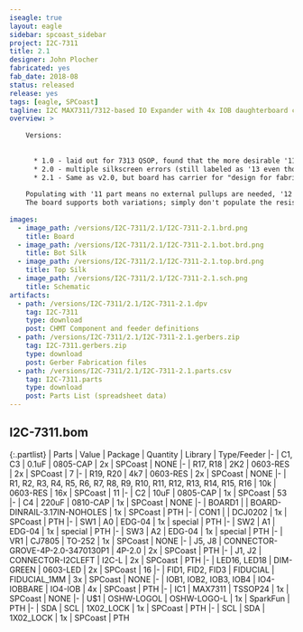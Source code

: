 ```yaml
---
iseagle: true
layout: eagle
sidebar: spcoast_sidebar
project: I2C-7311
title: 2.1
designer: John Plocher
fabricated: yes
fab_date: 2018-08
status: released
release: yes
tags: [eagle, SPCoast]
tagline: I2C MAX7311/7312-based IO Expander with 4x IOB daughterboard connections
overview: >
    
    Versions:
    
    
      * 1.0 - laid out for 7313 QSOP, found that the more desirable '11 and '12 chips are not available in QSOP.  '13 is not available in SSOP.
      * 2.0 - multiple silkscreen errors (still labeled as '13 even tho '11 package was used)
      * 2.1 - Same as v2.0, but board has carrier for "design for fabrication" optimization.  Fixed silkscreen name, change from '13 to '11
    
    Populating with '11 part means no external pullups are needed, '12 part requires external pull ups. 
    The board supports both variations; simply don't populate the resistors when using the 7311.
    
images:
  - image_path: /versions/I2C-7311/2.1/I2C-7311-2.1.brd.png
    title: Board
  - image_path: /versions/I2C-7311/2.1/I2C-7311-2.1.bot.brd.png
    title: Bot Silk
  - image_path: /versions/I2C-7311/2.1/I2C-7311-2.1.top.brd.png
    title: Top Silk
  - image_path: /versions/I2C-7311/2.1/I2C-7311-2.1.sch.png
    title: Schematic
artifacts:
  - path: /versions/I2C-7311/2.1/I2C-7311-2.1.dpv
    tag: I2C-7311
    type: download
    post: CHMT Component and feeder definitions
  - path: /versions/I2C-7311/2.1/I2C-7311-2.1.gerbers.zip
    tag: I2C-7311.gerbers.zip
    type: download
    post: Gerber Fabrication files
  - path: /versions/I2C-7311/2.1/I2C-7311-2.1.parts.csv
    tag: I2C-7311.parts
    type: download
    post: Parts List (spreadsheet data)
---
```


## I2C-7311.bom

{:.partlist}
| Parts | Value | Package | Quantity | Library | Type/Feeder
|-
| C1, C3 | 0.1uF | 0805-CAP | 2x | SPCoast | NONE
|-
| R17, R18 | 2K2 | 0603-RES | 2x | SPCoast | 7
|-
| R19, R20 | 4k7 | 0603-RES | 2x | SPCoast | NONE
|-
| R1, R2, R3, R4, R5, R6, R7, R8, R9, R10, R11, R12, R13, R14, R15, R16 | 10k | 0603-RES | 16x | SPCoast | 11
|-
| C2 | 10uF | 0805-CAP | 1x | SPCoast | 53
|-
| C4 | 220uF | 0810-CAP | 1x | SPCoast | NONE
|-
| BOARD1 |  | BOARD-DINRAIL-3.17IN-NOHOLES | 1x | SPCoast | PTH
|-
| CON1 |  | DCJ0202 | 1x | SPCoast | PTH
|-
| SW1 | A0 | EDG-04 | 1x | special | PTH
|-
| SW2 | A1 | EDG-04 | 1x | special | PTH
|-
| SW3 | A2 | EDG-04 | 1x | special | PTH
|-
| VR1 | CJ7805 | TO-252 | 1x | SPCoast | NONE
|-
| J5, J8 | CONNECTOR-GROVE-4P-2.0-3470130P1 | 4P-2.0 | 2x | SPCoast | PTH
|-
| J1, J2 | CONNECTOR-I2CLEFT | I2C-L | 2x | SPCoast | PTH
|-
| LED16, LED18 | DIM-GREEN | 0603-LED | 2x | SPCoast | 16
|-
| FID1, FID2, FID3 | FIDUCIAL | FIDUCIAL_1MM | 3x | SPCoast | NONE
|-
| IOB1, IOB2, IOB3, IOB4 | IO4-IOBBARE | IO4-IOB | 4x | SPCoast | PTH
|-
| IC1 | MAX7311 | TSSOP24 | 1x | SPCoast | NONE
|-
| U$1 | OSHW-LOGOL | OSHW-LOGO-L | 1x | SparkFun | PTH
|-
| SDA | SCL | 1X02_LOCK | 1x | SPCoast | PTH
|-
| SCL | SDA | 1X02_LOCK | 1x | SPCoast | PTH
